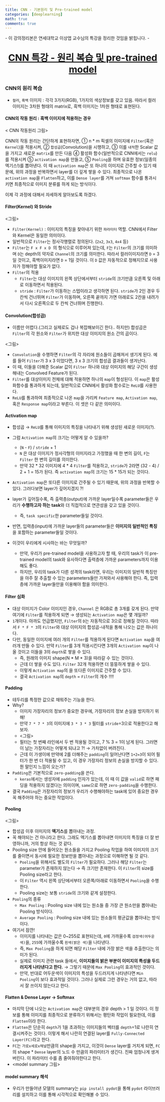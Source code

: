 ```yaml
---
title: CNN - 기본원리 및 Pre-trained model
categories: [deeplearning]
math: true
comments: true
---
```


\- 이 강의정리본은 연세대학교 이상엽 교수님의 특강을 정리한 것임을 밝힙니다. \-

<p align="center" style="font-size : 30px; font-weight: bold;"><u>CNN 특강 - 원리 복습 및 pre-trained model</u></p>

### CNN의 원리 복습

- `컬러`, `흑백` 이미지 : 각각 3가지(RGB), 1가지의 색상정보를 갖고 있음. 따라서 컬러 이미지는 3차원 형태의 matrix로, 흑백 이미지는 1차원 형태로 표현된다.

#### CNN의 작동 원리 : 흑백 이미지에 적용하는 경우

< CNN 작동원리 그림>

CNN의 작동 원리는 간단하게 표현하자면, ① n * m 픽셀의 이미지에 `Filter`(혹은 `Kernel`)을 적용시켜, ② `합성곱`(Convolution)을 시행하고, ③ 이를 `내적`한 Scalar 값을 가지고 새로운 `matrix`를 만든 다음 ④ 활성화 함수(일반적으로 CNN에서는 `relu`)를 적용시켜 ⑤ `activation map`을 만들고, ⑤ `Pooling`을 하며 유효한 정보(일종의 엑기스!)를 뽑아낸다. 이 때 `activation map`은 또 하나의 이미지로 간주할 수 있기 때문에, 위의 과정을 반복하면서 layer를 더 깊게 쌓을 수 있다.  최종적으로 나온 `activation map`을 `Flatten`하고, 이를 `Dense layer`를 거쳐 `softmax` 함수를 통과시키면 최종적으로 이미지 분류를 하게 되는 방식이다.

이제 각 과정에 대해서 자세하게 알아보도록 하겠다.

#### Filter(Kernel) 와 Stride

<그림>

- `Filter(Kernel)` : 이미지의 특징을 찾아내기 위한 `파라미터` 역할. CNN에서 Filter와 Kernel은 동일한 의미이다.
- 일반적으로 `Filter`는 정사각행렬로 정의된다. (`2x2`, `3x3`, `4x4` 등)
- `Filter`는 `F x F x D `의 형식으로 이루어져 있는데, `F`는 `Filter`의 크기를 의미하며 `D`는 depth의 약자로 `Channel`의 크기를 의미한다. 따라서 컬러이미지라면 `D` = 3일 것이고, 흑백이미지라면 `D` = 1일 것이다. 이 `D` 값은 자동적으로 정해지므로 사용자가 정해야할 필요가 없다.
- `Filter`의 적용
  - `Filter`는 대상 이미지의 왼쪽 상단에서부터 `stride`의 크기만큼 오른쪽 및 아래로 이동하면서 적용된다.
  - `stride` : `Filter`가 이동하는 스텝이라고 생각하면 된다. `stride`가 2인 경우 두 칸씩 건너뛰며 `Filter`가 이동하며, 오른쪽 끝까지 가면 아래로도 2칸을 내려가서 다시 오른쪽으로 두 칸씩 건너뛰며 진행한다.

#### Convolution(합성곱)

- 이름만 어렵다.(그리고 실제로도 겁나 복잡해보이긴 한다.. 하지만) 합성곱은 `Filter`의 각 원소와 `Filter`가 위치한 대상 이미지의 원소 간의 곱이다.

<그림>

-  `Convolution`을 수행하면 `Filter`의 각 자리에 원소들이 곱해져서 생기게 된다. 예를 들어 `Filter`가 3 x 3 이었다면, 3 x 3 크기의 합성곱 결과들이 생겨난다.
- 이 때, 이들을 더해준 Scalar 값이 `Filter` 하나와 대상 이미지의 해당 구간이 생성해내는 Convolved Feature가 된다.
- `Filter`를 대상이미지 전체에 대해 적용하면 하나의 `map`이 형성된다. 이 `map`은 활성화함수를 통과하게 되는데, 일반적으로 CNN에서 활성화 함수로는 `ReLU`를 사용한다.
- `ReLU`를 통과하여 최종적으로 나온 `map`을 가리켜 `Feature map`, `Activation map`, 혹은 `Response map`이라고 부른다. 이 셋은 다 같은 의미이다.

#### Activation map

- 합성곱 → `ReLU`를 통해 이미지의 특징을 나타내기 위해 생성된 새로운 이미지(?). 

- 그럼 `Activation map`의 크기는 어떻게 알 수 있을까?
  - (`N` - `F`) / `stride` + 1 
  - `N` 은 대상 이미지가 정사각형의 이미지라고 가정했을 때 한 변의 길이, `F`는 `Filter` 한 변의 길이를 의미한다.
  - 만약 32 * 32 이미지에 4 * 4 `Filter`를 적용하고, `stride`가 2라면 (32 - 4) / 2 + 1 = 15가 된다. 즉 `activation map`의 크기는 15 * 15가 되는 것이다.

- `Activation map`은 또다른 이미지로 간주될 수 있기 때문에, 위의 과정을 반복할 수 있다. 그러다보면 layer가 깊어지겠지 ?! 

- layer가 깊어질수록, 즉 출력층(output)에 가까운 layer일수록 parameter들은 우리가 **수행하고자 하는 task**와 더 직접적으로 연관성을 갖고 있을 것이다.
  - 즉, `task specific`한 parameter들일 것이다.
- 반면, 입력층(input)에 가까운 layer들의 parameter들은 **이미지의 일반적인 특징**을 포함하는 parameter들일 것이다.

- 이것이 우리에게 시사하는 바는 무엇일까?
  - 만약, 우리가 pre-trained model을 사용하고자 할 때, 우리의 task가 이 pre-trained model의 task와 유사하다면 출력층에 가까운 parameters까지 이용해도 좋다.
  - 하지만, 우리의 task가 다른 성격의 task라면, 우리는 이미지의 일반적 특징만을 아주 잘 추출할 수 있는 parameters들만 가져와서 사용해야 한다. 즉, 입력층에 가까운 layer들만을 이용해야 함을 의미한다.

#### Filter 심화

- 대상 이미지가 Color 이미지인 경우, `Channel` 은 RGB로 총 3개를 갖게 된다. 만약 여기에 `Filter`를 적용하게 되면 → 생성되는 `Activation map`은  몇 개일까?
- `1`개이다. 아까도 언급했지만, `Filter`의 `D`는 자동적으로 3으로 정해질 것이다. 따라서 `F * F * 3`의 `Filter`와 대상 이미지의 합성곱-내적을 통해 나오는 값은 하나이다.
- 다만, 동일한 이미지에 여러 개의 `Filter`를 적용하게 된다면 `Activation map`을 여러개 만들 수 있다. 만약 `Filter`를 3개 적용시킨다면 3개의 `Activation map`이 나올 것이고 이들을 3의 `depth`로 쌓을 수 있다. 
  - 즉, 원래의 이미지 shape(N * M * 3)을 따라갈 수 있는 것이다.
  - 근데 더 쌓을 수도 있다. `Filter` 32개 적용하면 더 뚱뚱하게 쌓을 수 있다.
  - 이렇게 `Activation map`의 을 또다른 이미지로 간주할 수 있다.
  - 결국 `Activation map`의 `depth` = `Filter`의 개수 !!!!

#### Padding

- 테두리를 특정한 값으로 채워주는 기능을 한다.
- Why?
  - 이미지 가장자리의 정보가 중요한 경우에, 가장자리의 정보 손실을 방지하기 위해!
  - 만약 `7 * 7 * 3`의 이미지에 `3 * 3 * 3` 필터를 `stride`=3으로 적용한다고 해보자. 
  - <그림>
  - 필터는 첫 번째 라인에서 두 번 적용될 것이고, 7 % 3 = 1이 남게 된다. 그러면 이 남는 가장자리는 어떻게 되냐고 ?! → 가차없이 버려진다. 
  - 근데 이 가생이에 만약에 2를 더해주는 `padding`이 일어난다면 `1+2=3`이 되어 필터가 한 번 더 적용될 수 있고, 이 경우 가장자리 정보의 손실을 방지할 수 있다. 뭔 말인지 느낌이 오는가?
- `Padding`은 기본적으로 `zero-padding`을 쓴다.
  - `keras`에서는 생성자에 `padding` 인자가 있는데, 이 때 이 값을 `valid`로 하면 패딩을 적용하지 않겠다는 의미이며, `same`으로 하면 `zero-padding`을 수행한다.
- 결국 `Padding`은 가장자리의 정보가 우리가 수행해야하는 task에 있어 중요한 경우 꼭 해주어야 하는 중요한 작업이다.

#### Pooling

<그림>

- 합성곱 이후 이미지의 **엑기스**를 뽑아내는 과정.
- 꼭 해야되는 건 아니라고 한다. 그래도 엑기스를 뽑아내면 이미지의 특징을 더 잘 반영하니까, 거의 항상 하는 것 같다.
- Pooling size 안에 들어오는 원소들을 가지고 Pooling 작업을 하여 이미지의 크기를 줄이면서 동시에 필요한 정보만을 뽑아내는 과정으로 이해하면 될 것 같다. 
  - `Pooling`을 위해서도 별도의 `Filter`가 필요하다. 그러나 해당 `Filter`는 parameter가 존재하지 않는다 → 즉 크기만 존재한다. 이 `Filter`의 size를 Pooling size라고 한다.
  - 이 `Filter` 역시 왼쪽 상단에서부터 오른쪽/아래로 이동하면서 `Pooling`을 수행한다.
  - Pooling size는 보통 `stride`의 크기와 같게 설정한다.
- `Pooling`의 종류
  - `Max Pooling` : Pooling size 내에 있는 원소들 중 가장 큰 원소만을 뽑아내는 Pooling 방식이다. 
  - `Average Pooling` : Pooling size 내에 있는 원소들의 평균값을 뽑아내는 방식이다.
- 여기서 잠깐!
  - 이미지를 나타내는 값은 0~255로 표현되는데, `0`에 가까울수록 `검정색(어두운 색)`을, `255`에 가까울수록 `흰색(밝은 색)`을 나타낸다.
  - 즉, `Max Pooling`을 하게 되면 해당 `Filter` 내에 가장 밝은 색을 추출한다는 의미가 된다.
  - 실제로 이미지 관련 task 들에서, **이미지들의 밝은 부분이 이미지의 특성을 두드러지게 나타낸다고 한다.** → 그렇기 때문에 `Max Pooling`이 효과적인 것이다.
  - 만약, 반대로 어두운색이 이미지의 특성을 두드러지게 나타낸다면 `Min Pooling`이 보다 효과적일 것이다. 그러나 실제로 그런 경우는 거의 없고, 따라서 잘 쓰이지 않는다고 한다.

#### Flatten & Dense Layer → Softmax

- 마지막 단에 나오는 `Activation map`은 대부분의 경우 depth > 1 일 것이다. 이 정보를 통해 이미지를 최종적으로 분류하기 위해서는 평탄화 작업이 필요한데, 이를 `Flatten`이라 한다.
- `Flatten`은 단순히 `depth`가 1을 초과하는 이미지들의 벡터를 `depth`=1로 나란히 연결시켜주는 것이다. 이렇게 해서 나란히 연결된 layer를 `Fully-Connected Layer(FC)`라고 한다.
- `FC`는 `가로x세로x채널`만큼의 shape을 가지고, 이것이 `Dense` layer를 거치게 되면, `FC`의 shape * `Dense` layer의 노드 수 만큼의 파라미터가 생긴다. 진짜 엄청나게 생겨버린다. 이 파라미터 수를 좀 줄여줘야한다고 한다.
- <model summary 그림>



#### model summary 해석

- 우리가 만들어낸 모델의 summary는 `pip install pydot`을 통해 `pydot` 라이브러리를 설치하고 이를 통해 시각적으로 확인해볼 수 있다.

